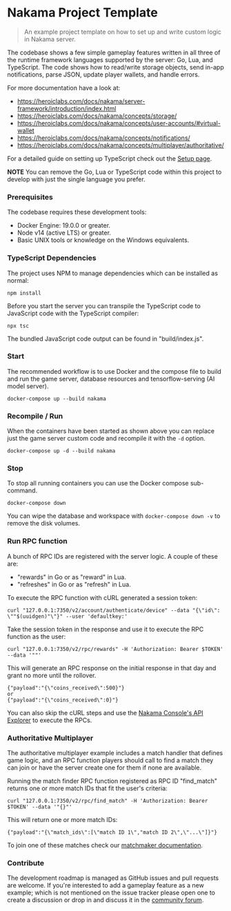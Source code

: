 Nakama Project Template
===

> An example project template on how to set up and write custom logic in Nakama server.

The codebase shows a few simple gameplay features written in all three of the runtime framework languages supported by the server: Go, Lua, and TypeScript. The code shows how to read/write storage objects, send in-app notifications, parse JSON, update player wallets, and handle errors.

For more documentation have a look at:

* https://heroiclabs.com/docs/nakama/server-framework/introduction/index.html
* https://heroiclabs.com/docs/nakama/concepts/storage/
* https://heroiclabs.com/docs/nakama/concepts/user-accounts/#virtual-wallet
* https://heroiclabs.com/docs/nakama/concepts/notifications/
* https://heroiclabs.com/docs/nakama/concepts/multiplayer/authoritative/

For a detailed guide on setting up TypeScript check out the [Setup page](https://heroiclabs.com/docs/nakama/server-framework/typescript-runtime/).

__NOTE__ You can remove the Go, Lua or TypeScript code within this project to develop with just the single language you prefer.

### Prerequisites

The codebase requires these development tools:

* Docker Engine: 19.0.0 or greater.
* Node v14 (active LTS) or greater.
* Basic UNIX tools or knowledge on the Windows equivalents.



### TypeScript Dependencies

The project uses NPM to manage dependencies which can be installed as normal:

```shell
npm install
```

Before you start the server you can transpile the TypeScript code to JavaScript code with the TypeScript compiler:

```shell
npx tsc
```

The bundled JavaScript code output can be found in "build/index.js".

### Start

The recommended workflow is to use Docker and the compose file to build and run the game server, database resources and tensorflow-serving (AI model server).

```shell
docker-compose up --build nakama
```

### Recompile / Run

When the containers have been started as shown above you can replace just the game server custom code and recompile it with the `-d` option.

```shell
docker-compose up -d --build nakama
```

### Stop

To stop all running containers you can use the Docker compose sub-command.

```shell
docker-compose down
```

You can wipe the database and workspace with `docker-compose down -v` to remove the disk volumes.

### Run RPC function

A bunch of RPC IDs are registered with the server logic. A couple of these are:

* "rewards" in Go or as "reward" in Lua.
* "refreshes" in Go or as "refresh" in Lua.

To execute the RPC function with cURL generated a session token:

```shell
curl "127.0.0.1:7350/v2/account/authenticate/device" --data "{\"id\": \""$(uuidgen)"\"}" --user 'defaultkey:'
```

Take the session token in the response and use it to execute the RPC function as the user:

```shell
curl "127.0.0.1:7350/v2/rpc/rewards" -H 'Authorization: Bearer $TOKEN' --data '""'
```

This will generate an RPC response on the initial response in that day and grant no more until the rollover.

```
{"payload":"{\"coins_received\":500}"}
or
{"payload":"{\"coins_received\":0}"}
```

You can also skip the cURL steps and use the [Nakama Console's API Explorer](http://127.0.0.1:7351/apiexplorer) to execute the RPCs.

### Authoritative Multiplayer

The authoritative multiplayer example includes a match handler that defines game logic, and an RPC function players should call to find a match they can join or have the server create one for them if none are available.

Running the match finder RPC function registered as RPC ID "find_match" returns one or more match IDs that fit the user's criteria:

```shell
curl "127.0.0.1:7350/v2/rpc/find_match" -H 'Authorization: Bearer $TOKEN' --data '"{}"'
```

This will return one or more match IDs:

```
{"payload":"{\"match_ids\":[\"match ID 1\","match ID 2\",\"...\"]}"}
```

To join one of these matches check our [matchmaker documentation](https://heroiclabs.com/docs/nakama/concepts/multiplayer/matchmaker/#join-a-match).


### Contribute

The development roadmap is managed as GitHub issues and pull requests are welcome. If you're interested to add a gameplay feature as a new example; which is not mentioned on the issue tracker please open one to create a discussion or drop in and discuss it in the [community forum](https://forum.heroiclabs.com).
